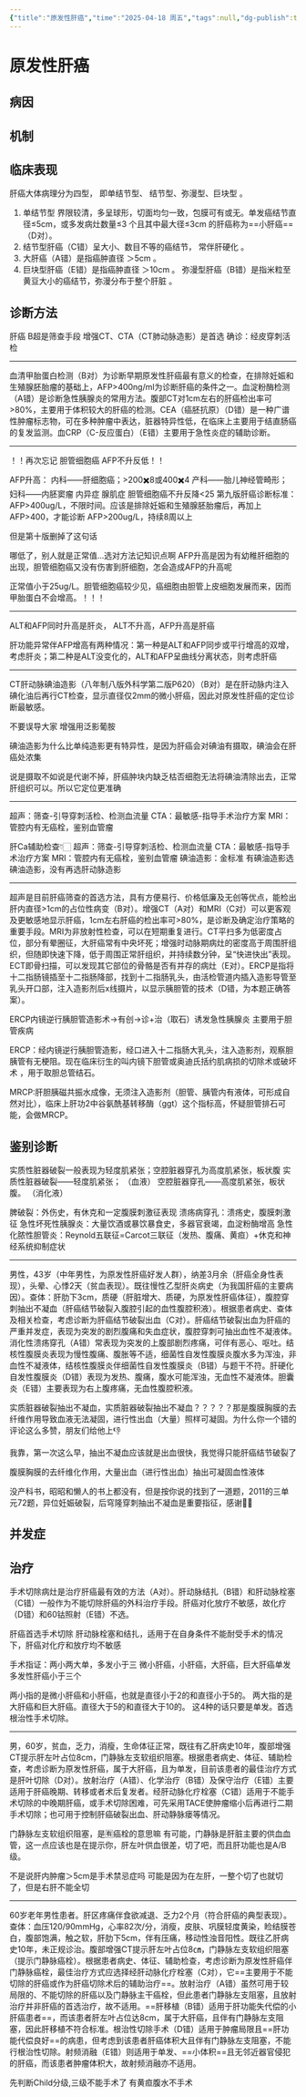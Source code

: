 ```yaml
---
{"title":"原发性肝癌","time":"2025-04-18 周五","tags":null,"dg-publish":true,"permalink":"/200 学习/208 内科学/第04篇 消化系统/第16章 原发性肝癌/原发性肝癌/","dgPassFrontmatter":true,"created":"2025-04-18T11:24:58.545+08:00","updated":"2025-04-18T12:37:43.805+08:00"}
---
```


# 原发性肝癌
## 病因
## 机制
## 临床表现
肝癌大体病理分为四型， 即单结节型、 结节型、弥漫型、巨块型  。
1. 单结节型 界限较清，多呈球形，切面均匀一致，包膜可有或无。单发癌结节直径≤5cm，或多发病灶数量≤3 个且其中最大径≤3cm 的肝癌称为==小肝癌==（D对）。 
2. 结节型肝癌（C错）呈大小、数目不等的癌结节， 常伴肝硬化 。 
3. 大肝癌（A错）是指癌肿直径 ＞5cm 。
4. 巨块型肝癌（E错）是指癌肿直径 ＞10cm 。 弥漫型肝癌（B错）是指米粒至黄豆大小的癌结节，弥漫分布于整个肝脏 。
## 诊断方法
肝癌
B超是筛查手段
增强CT、CTA（CT肺动脉造影）是首选
确诊：经皮穿刺活检
***
血清甲胎蛋白检测（B对）为诊断早期原发性肝癌最有意义的检查，在排除妊娠和生殖腺胚胎瘤的基础上，AFP>400ng/ml为诊断肝癌的条件之一。血淀粉酶检测（A错）是诊断急性胰腺炎的常用方法。腹部CT对1cm左右的肝癌检出率可>80%，主要用于体积较大的肝癌的检测。CEA（癌胚抗原）（D错）是一种广谱性肿瘤标志物，可在多种肿瘤中表达，脏器特异性低，在临床上主要用于结直肠癌的复发监测。血CRP（C-反应蛋白）（E错）主要用于急性炎症的辅助诊断。
***
！！再次忘记 胆管细胞癌 AFP不升反低！！

AFP升高：
内科——肝细胞癌；>200✖️8或400✖️4
产科——胎儿神经管畸形；
妇科——内胚窦瘤 内异症 腺肌症
胆管细胞癌不升反降<25
第九版肝癌诊断标准：
AFP>400ug/L，不限时间。应该是排除妊娠和生殖腺胚胎瘤后，再加上AFP>400，才能诊断
AFP>200ug/L，持续8周以上

但是第十版删掉了这句话

哪低了，别人就是正常值...选对方法记知识点啊
AFP升高是因为有幼稚肝细胞的出现，胆管细胞癌又没有伤害到肝细胞，怎会造成AFP的升高呢

正常值小于25ug/L。胆管细胞癌较少见，癌细胞由胆管上皮细胞发展而来，因而甲胎蛋白不会增高。！！！
***
ALT和AFP同时升高是肝炎，
ALT不升高，AFP升高是肝癌

肝功能异常伴AFP增高有两种情况：第一种是ALT和AFP同步或平行增高的双增，考虑肝炎；第二种是ALT没变化的，ALT和AFP呈曲线分离状态，则考虑肝癌
***
CT肝动脉碘油造影（八年制八版外科学第二版P620）（B对）是在肝动脉内注入碘化油后再行CT检查，显示直径仅2mm的微小肝癌，因此对原发性肝癌的定位诊断最敏感。

不要误导大家
增强用泛影葡胺

碘油造影为什么比单纯造影更有特异性，是因为肝癌会对碘油有摄取，碘油会在肝癌处浓集

说是摄取不如说是代谢不掉，肝癌肿块内缺乏枯否细胞无法将碘油清除出去，正常肝组织可以。所以它定位更准确
***
超声：筛查-引导穿刺活检、检测血流量
CTA：最敏感-指导手术治疗方案
MRI：管腔内有无癌栓，鉴别血管瘤

肝Ca辅助检查👇🏻
超声：筛查-引导穿刺活检、检测血流量
CTA：最敏感-指导手术治疗方案
MRI：管腔内有无癌栓，鉴别血管瘤
碘油造影：金标准
                     有碘油造影选碘油造影，没有再选肝动脉造影

***
超声是目前肝癌筛查的首选方法，具有方便易行、价格低廉及无创等优点，能检出肝内直径>1cm的占位性病变（B对）。增强CT（A对）和MRI（C对）可以更客观及更敏感地显示肝癌，1cm左右肝癌的检出率可>80%，是诊断及确定治疗策略的重要手段。MRI为非放射性检查，可以在短期重复进行。CT平扫多为低密度占位，部分有晕圈征，大肝癌常有中央坏死；增强时动脉期病灶的密度高于周围肝组织，但随即快速下降，低于周围正常肝组织，并持续数分钟，呈“快进快出”表现。ECT即骨扫描，可以发现其它部位的骨骼是否有并存的病灶（E对）。ERCP是指将十二指肠镜插至十二指肠降部，找到十二指肠乳头，由活检管道内插入造影导管至乳头开口部，注入造影剂后x线摄片，以显示胰胆管的技术（D错，为本题正确答案）。

ERCP内镜逆行胰胆管造影术→有创→诊+治（取石）诱发急性胰腺炎
主要用于胆管疾病

ERCP：经内镜逆行胰胆管造影，经口进入十二指肠大乳头，注入造影剂，观察胆胰管有无梗阻。现在临床衍生的叫内镜下胆管或奥迪氏括约肌病损的切除术或破坏术 ，用于取胆总管结石。

MRCP:肝胆胰磁共振水成像，无须注入造影剂（胆管、胰管内有液体，可形成自然对比），临床上肝功2中谷氨酰基转移酶（ggt）这个指标高，怀疑胆管排石可能，会做MRCP。
## 鉴别诊断
实质性脏器破裂一般表现为轻度肌紧张；空腔脏器穿孔为高度肌紧张，板状腹
实质性脏器破裂——轻度肌紧张；
                                （血液）
空腔脏器穿孔——高度肌紧张，板状腹。
                                （消化液）

脾破裂：外伤史，有休克和一定腹膜刺激征表现
溃疡病穿孔：溃疡史，腹膜刺激征
急性坏死性胰腺炎：大量饮酒或暴饮暴食史，多器官衰竭，血淀粉酶增高
急性化脓性胆管炎：Reynold五联征=Carcot三联征（发热、腹痛、黄疸）+休克和神经系统抑制症状
***
男性，43岁（中年男性，为原发性肝癌好发人群），纳差3月余（肝癌全身性表现），头晕、心悸2天（贫血表现）。既往慢性乙型肝炎病史（为我国肝癌的主要病因）。查体：肝肋下3cm，质硬（肝脏增大、质硬，为原发性肝癌体征），腹腔穿刺抽出不凝血（肝癌结节破裂入腹腔引起的血性腹腔积液）。根据患者病史、查体及相关检查，考虑诊断为肝癌结节破裂出血（C对）。肝癌结节破裂出血为肝癌的严重并发症，表现为突发的剧烈腹痛和失血症状，腹腔穿刺可抽出血性不凝液体。消化性溃疡穿孔（A错）常表现为突发的上腹部剧烈疼痛，可伴有恶心、呕吐。结核性腹膜炎表现为慢性腹痛、腹胀等不适，细菌性自发性腹膜炎腹水多为浑浊，非血性不凝液体，结核性腹膜炎伴细菌性自发性腹膜炎（B错）与题干不符。肝硬化自发性腹膜炎（D错）表现为发热、腹痛，腹水可能浑浊，无血性不凝液体。胆囊炎（E错）主要表现为右上腹疼痛，无血性腹腔积液。

实质脏器破裂抽出不凝血，实质脏器破裂抽出不凝血？？？？？那是腹膜胸膜的去纤维作用导致血液无法凝固，进行性出血（大量）照样可凝固。为什么你一个错的评论这么多赞，朋友们给他上👎

我靠，第一次这么早，抽出不凝血应该就是出血很快，我觉得只能肝癌结节破裂了

腹膜胸膜的去纤维化作用，大量出血（进行性出血）抽出可凝固血性液体

没产科书，昭昭和懒人的书上都没有，但是按你说的找到了一道题，2011的三单元72题，异位妊娠破裂，后穹隆穿刺抽出不凝血是重要指征，感谢🙏🏻
## 并发症
## 治疗
手术切除病灶是治疗肝癌最有效的方法（A对）。肝动脉结扎（B错）和肝动脉栓塞（C错）一般作为不能切除肝癌的外科治疗手段。肝癌对化放疗不敏感，故化疗（D错）和60钴照射（E错）不选。

肝癌首选手术切除 肝动脉栓塞和结扎，适用于在自身条件不能耐受手术的情况下，肝癌对化疗和放疗均不敏感

手术指证：两小两大单，多发小于三
微小肝癌，小肝癌，大肝癌，巨大肝癌单发
多发性肝癌小于三个

两小指的是微小肝癌和小肝癌，也就是直径小于2的和直径小于5的。
两大指的是大肝癌和巨大肝癌。直径大于5的和直径大于10的。
这4种的话只要是单发。首选根治性手术切除。

***
男，60岁，贫血，乏力，消瘦，生命体征正常，既往有乙肝病史10年，腹部增强CT提示肝左叶占位8cm，门静脉左支软组织阻塞。根据患者病史、体征、辅助检查，考虑诊断为原发性肝癌，属于大肝癌，且为单发，目前该患者的最佳治疗方式是肝叶切除（D对）。放射治疗（A错）、化学治疗（B错）及保守治疗（E错）主要适用于肝癌晚期、转移或者术后复发者。经肝动脉化疗栓塞（C错）适用于不能手术切除的中晚期肝癌，或手术切除困难，可先采用TACE使肿瘤缩小后再进行二期手术切除；也可用于控制肝癌破裂出血、肝动静脉瘘等情况。

门静脉左支软组织阻塞，是🈶癌栓的意思嘛
有可能，门静脉是肝脏主要的供血血管，这一点应该也是在提示你，肝左叶供血很差，切了吧，而且肝功能也是A/B级。

不是说肝内肿瘤＞5cm是手术禁忌症吗
可能是因为在左肝，一整个切了也就切了，但是右肝不能全切
***
60岁老年男性患者。肝区疼痛伴食欲减退、乏力2个月（符合肝癌的典型表现）。查体：血压120/90mmHg，心率82次/分，消瘦，皮肤、巩膜轻度黄染，睑结膜苍白，腹部饱满，触之软，肝肋下5cm，伴有压痛，移动性浊音阳性。既往乙肝病史10年，未正规诊治。腹部增强CT提示肝左叶占位8㎝，门静脉左支软组织阻塞（提示门静脉癌栓）。根据患者病史、体征、辅助检查，考虑诊断为原发性肝癌伴门静脉癌栓，最佳治疗方式应选择经肝动脉化疗栓塞（C对），它==主要用于不能切除的肝癌或作为肝癌切除术后的辅助治疗==。放射治疗（A错）虽然可用于较局限的、不能切除的肝癌以及门静脉主干癌栓，但此患者门静脉左支阻塞，且放射治疗并非肝癌的首选治疗，故不适用。==肝移植（B错）适用于肝功能失代偿的小肝癌患者==，而该患者肝左叶占位达8cm，属于大肝癌，且伴有门静脉左支阻塞，因此肝移植不符合标准。根治性切除手术（D错）适用于肿瘤局限且==肝功能代偿良好==的病患，但考虑到该患者肝癌体积大且伴有门静脉左支阻塞，不能行根治性切除。射频消融（E错）则适用于单发、==小体积==且无邻近器官侵犯的肝癌，而该患者肿瘤体积大，故射频消融亦不适用。

先判断Child分级,三级不能手术了
有黄疸腹水不手术































































































































































































































































































































































































































